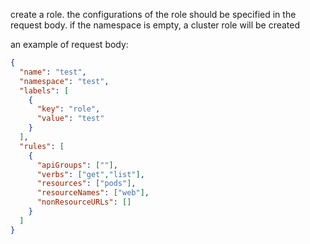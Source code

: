 create a role. the configurations of the role should be specified in the request
body. if the namespace is empty, a cluster role will be created

an example of request body:

```json
{
  "name": "test",
  "namespace": "test",
  "labels": [
    {
      "key": "role",
      "value": "test"
    }
  ],
  "rules": [
    {
      "apiGroups": [""],
      "verbs": ["get","list"],
      "resources": ["pods"],
      "resourceNames": ["web"],
      "nonResourceURLs": []
    }
  ]
}
```
